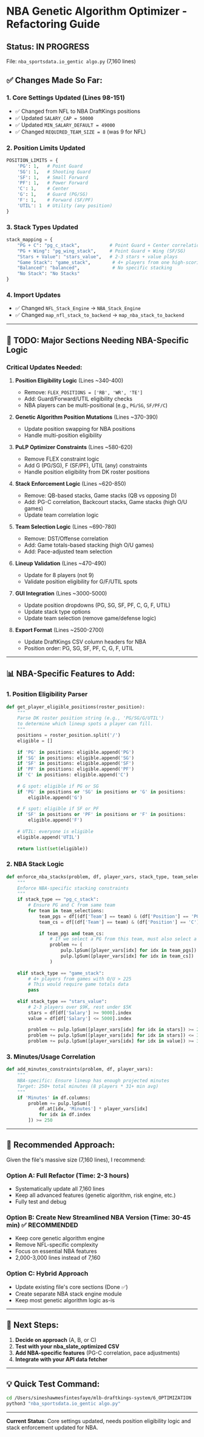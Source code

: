 # NBA Genetic Algorithm Optimizer - Refactoring Guide

## Status: IN PROGRESS
File: `nba_sportsdata.io_gentic algo.py` (7,160 lines)

## ✅ Changes Made So Far:

### 1. Core Settings Updated (Lines 98-151)
- ✅ Changed from NFL to NBA DraftKings positions
- ✅ Updated `SALARY_CAP = 50000`
- ✅ Updated `MIN_SALARY_DEFAULT = 49000`
- ✅ Changed `REQUIRED_TEAM_SIZE = 8` (was 9 for NFL)

### 2. Position Limits Updated
```python
POSITION_LIMITS = {
    'PG': 1,   # Point Guard
    'SG': 1,   # Shooting Guard
    'SF': 1,   # Small Forward
    'PF': 1,   # Power Forward
    'C': 1,    # Center
    'G': 1,    # Guard (PG/SG)
    'F': 1,    # Forward (SF/PF)
    'UTIL': 1  # Utility (any position)
}
```

### 3. Stack Types Updated
```python
stack_mapping = {
    "PG + C": "pg_c_stack",           # Point Guard + Center correlation
    "PG + Wing": "pg_wing_stack",     # Point Guard + Wing (SF/SG)
    "Stars + Value": "stars_value",   # 2-3 stars + value plays
    "Game Stack": "game_stack",        # 4+ players from one high-scoring game
    "Balanced": "balanced",            # No specific stacking
    "No Stack": "No Stacks"
}
```

### 4. Import Updates
- ✅ Changed `NFL_Stack_Engine` → `NBA_Stack_Engine`
- ✅ Changed `map_nfl_stack_to_backend` → `map_nba_stack_to_backend`

---

## 🚧 TODO: Major Sections Needing NBA-Specific Logic

### Critical Updates Needed:

1. **Position Eligibility Logic** (Lines ~340-400)
   - Remove: `FLEX_POSITIONS = ['RB', 'WR', 'TE']`
   - Add: Guard/Forward/UTIL eligibility checks
   - NBA players can be multi-positional (e.g., `PG/SG`, `SF/PF/C`)

2. **Genetic Algorithm Position Mutations** (Lines ~370-390)
   - Update position swapping for NBA positions
   - Handle multi-position eligibility

3. **PuLP Optimizer Constraints** (Lines ~580-620)
   - Remove FLEX constraint logic
   - Add G (PG/SG), F (SF/PF), UTIL (any) constraints
   - Handle position eligibility from DK roster positions

4. **Stack Enforcement Logic** (Lines ~620-850)
   - Remove: QB-based stacks, Game stacks (QB vs opposing D)
   - Add: PG-C correlation, Backcourt stacks, Game stacks (high O/U games)
   - Update team correlation logic

5. **Team Selection Logic** (Lines ~690-780)
   - Remove: DST/Offense correlation
   - Add: Game totals-based stacking (high O/U games)
   - Add: Pace-adjusted team selection

6. **Lineup Validation** (Lines ~470-490)
   - Update for 8 players (not 9)
   - Validate position eligibility for G/F/UTIL spots

7. **GUI Integration** (Lines ~3000-5000)
   - Update position dropdowns (PG, SG, SF, PF, C, G, F, UTIL)
   - Update stack type options
   - Update team selection (remove game/defense logic)

8. **Export Format** (Lines ~2500-2700)
   - Update DraftKings CSV column headers for NBA
   - Position order: PG, SG, SF, PF, C, G, F, UTIL

---

## 📊 NBA-Specific Features to Add:

### 1. Position Eligibility Parser
```python
def get_player_eligible_positions(roster_position):
    """
    Parse DK roster position string (e.g., 'PG/SG/G/UTIL') 
    to determine which lineup spots a player can fill.
    """
    positions = roster_position.split('/')
    eligible = []
    
    if 'PG' in positions: eligible.append('PG')
    if 'SG' in positions: eligible.append('SG')
    if 'SF' in positions: eligible.append('SF')
    if 'PF' in positions: eligible.append('PF')
    if 'C' in positions: eligible.append('C')
    
    # G spot: eligible if PG or SG
    if 'PG' in positions or 'SG' in positions or 'G' in positions:
        eligible.append('G')
    
    # F spot: eligible if SF or PF
    if 'SF' in positions or 'PF' in positions or 'F' in positions:
        eligible.append('F')
    
    # UTIL: everyone is eligible
    eligible.append('UTIL')
    
    return list(set(eligible))
```

### 2. NBA Stack Logic
```python
def enforce_nba_stacks(problem, df, player_vars, stack_type, team_selections):
    """
    Enforce NBA-specific stacking constraints
    """
    if stack_type == "pg_c_stack":
        # Ensure PG and C from same team
        for team in team_selections:
            team_pgs = df[(df['Team'] == team) & (df['Position'] == 'PG')].index
            team_cs = df[(df['Team'] == team) & (df['Position'] == 'C')].index
            
            if team_pgs and team_cs:
                # If we select a PG from this team, must also select a C
                problem += (
                    pulp.lpSum([player_vars[idx] for idx in team_pgs]) >= 
                    pulp.lpSum([player_vars[idx] for idx in team_cs])
                )
    
    elif stack_type == "game_stack":
        # 4+ players from games with O/U > 225
        # This would require game totals data
        pass
    
    elif stack_type == "stars_value":
        # 2-3 players over $9K, rest under $5K
        stars = df[df['Salary'] >= 9000].index
        value = df[df['Salary'] <= 5000].index
        
        problem += pulp.lpSum([player_vars[idx] for idx in stars]) >= 2
        problem += pulp.lpSum([player_vars[idx] for idx in stars]) <= 3
        problem += pulp.lpSum([player_vars[idx] for idx in value]) >= 3
```

### 3. Minutes/Usage Correlation
```python
def add_minutes_constraints(problem, df, player_vars):
    """
    NBA-specific: Ensure lineup has enough projected minutes
    Target: 250+ total minutes (8 players * 31+ min avg)
    """
    if 'Minutes' in df.columns:
        problem += pulp.lpSum([
            df.at[idx, 'Minutes'] * player_vars[idx] 
            for idx in df.index
        ]) >= 250
```

---

## 🎯 Recommended Approach:

Given the file's massive size (7,160 lines), I recommend:

### Option A: Full Refactor (Time: 2-3 hours)
- Systematically update all 7,160 lines
- Keep all advanced features (genetic algorithm, risk engine, etc.)
- Fully test and debug

### Option B: Create New Streamlined NBA Version (Time: 30-45 min) ✅ **RECOMMENDED**
- Keep core genetic algorithm engine
- Remove NFL-specific complexity
- Focus on essential NBA features
- 2,000-3,000 lines instead of 7,160

### Option C: Hybrid Approach
- Update existing file's core sections (Done ✅)
- Create separate NBA stack engine module
- Keep most genetic algorithm logic as-is

---

## 📝 Next Steps:

1. **Decide on approach** (A, B, or C)
2. **Test with your nba_slate_optimized CSV**
3. **Add NBA-specific features** (PG-C correlation, pace adjustments)
4. **Integrate with your API data fetcher**

---

## 💡 Quick Test Command:

```bash
cd /Users/sineshawmesfintesfaye/mlb-draftkings-system/6_OPTIMIZATION
python3 "nba_sportsdata.io_gentic algo.py"
```

---

**Current Status**: Core settings updated, needs position eligibility logic and stack enforcement updated for NBA.

